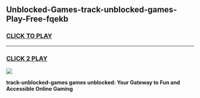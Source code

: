 
## Unblocked-Games-track-unblocked-games-Play-Free-fqekb
<h3>
<a href="https://premium76.site?title=track-unblocked-games&ref=10A">CLICK TO PLAY</a></h3>
<hr>

<h3>
<a href="https://premium76.site?title=track-unblocked-games&ref=10A">CLICK 2 PLAY</a>
  
</h3>

<a href="https://premium76.site?title=track-unblocked-games&ref=10A"><img src="https://clearcache.store/games.png"></a>


**track-unblocked-games games unblocked: Your Gateway to Fun and Accessible Online Gaming**

